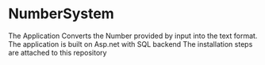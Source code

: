 # NumberSystem
The Application Converts the Number provided by input into the text format.
The application is built on Asp.net with SQL backend
The installation steps are attached to this repository
